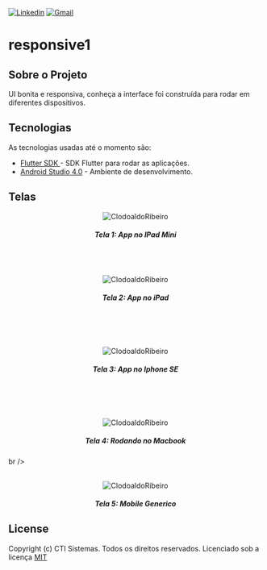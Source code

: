 
[![Linkedin](https://img.shields.io/badge/LinkedIn-blue?style=for-the-badge&logo=Linkedin)](https://www.linkedin.com/in/clodoaldo-ribeiro-2a3049a6/) [![Gmail](https://img.shields.io/badge/-Gmail-c14438?style=for-the-badge&logo=Gmail&logoColor=white&link=mailto:clodoribeiro38@gmail.com)](mailto:clodoribeiro38@gmail.com)

# responsive1
 
 ## Sobre o Projeto
  UI bonita e responsiva, conheça a interface foi construída para rodar em diferentes dispositivos.
 
 
 ## Tecnologias
 As tecnologias usadas até o momento são:
 * [Flutter SDK ](https://flutter.dev/docs/get-started/install/windows) - SDK Flutter para rodar as aplicações.
 * [Android Studio 4.0](https://developer.android.com/studio) - Ambiente de desenvolvimento.

 ## Telas
 
 <p align="center">
<img src="https://github.com/ClodoaldoRibeiro/responsive1/blob/main/screenshots/ipad-mini.png" alt="ClodoaldoRibeiro"/>
<h5 align="center">Tela 1: App no IPad Mini</h5>
</p

<br /> 
<br /> 
<br /> 

<p align="center">
<img src="https://github.com/ClodoaldoRibeiro/responsive1/blob/main/screenshots/ipad.png" alt="ClodoaldoRibeiro"/>
<h5 align="center">Tela 2: App no iPad </h5>
</p>

<br /> 
<br /> 
<br /> 

<p align="center">
<img src="https://github.com/ClodoaldoRibeiro/responsive1/blob/main/screenshots/iphone-se.png" alt="ClodoaldoRibeiro"/>
<h5 align="center">Tela 3: App no Iphone SE </h5>
</p>

<br /> 
<br /> 
<br /> 

<p align="center">
<img src="https://github.com/ClodoaldoRibeiro/responsive1/blob/main/screenshots/mac.png" alt="ClodoaldoRibeiro"/>
<h5 align="center">Tela 4: Rodando no Macbook </h5>
</p>

br /> 
<br /> 
<br /> 

<p align="center">
<img src="https://github.com/ClodoaldoRibeiro/responsive1/blob/main/screenshots/mobile.png" alt="ClodoaldoRibeiro"/>
<h5 align="center">Tela 5: Mobile Generico</h5>
</p>




 ## License
 Copyright (c) CTI Sistemas. Todos os direitos reservados.
 Licenciado sob a licença [MIT](https://github.com/ClodoaldoRibeiro/chat_app/blob/master/LICENSE.md)
 
 
 <!-- MARKDOWN LINKS & IMAGES -->
 [contributors-shield]: https://img.shields.io/github/contributors/lucasbarrossantos/vagasonline.svg?style=flat-square
 [contributors-url]: https://github.com/lucasbarrossantos/vagasonline/graphs/contributors
 [linkedin-shield]: https://img.shields.io/badge/-LinkedIn-black.svg?style=flat-square&logo=linkedin&colorB=555
 [linkedin-url]: https://www.linkedin.com/in/clodoaldo-ribeiro-2a3049a6/

